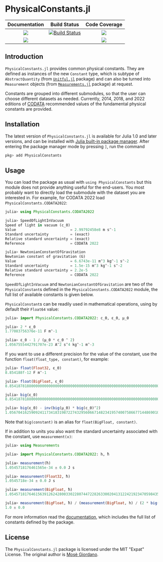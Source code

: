 # PhysicalConstants.jl

| **Documentation**                       | **Build Status**                    | **Code Coverage**               |
|:---------------------------------------:|:-----------------------------------:|:-------------------------------:|
| [![][docs-stable-img]][docs-stable-url] | [![Build Status][gha-img]][gha-url] | [![][coveral-img]][coveral-url] |
| [![][docs-latest-img]][docs-latest-url] |                                     | [![][codecov-img]][codecov-url] |

Introduction
------------

`PhysicalConstants.jl` provides common physical constants.  They are defined as
instances of the new `Constant` type, which is subtype of `AbstractQuantity`
(from [`Unitful.jl`](https://github.com/PainterQubits/Unitful.jl) package) and can
also be turned into `Measurement` objects (from
[`Measurements.jl`](https://github.com/JuliaPhysics/Measurements.jl) package) at
request.

Constants are grouped into different submodules, so that the user can choose
different datasets as needed.  Currently, 2014, 2018, and 2022 editions of
[CODATA](https://physics.nist.gov/cuu/Constants/) recommended values of the
fundamental physical constants are provided.

Installation
------------

The latest version of `PhysicalConstants.jl` is available for Julia 1.0 and
later versions, and can be installed with [Julia built-in package
manager](https://julialang.github.io/Pkg.jl/stable/).  After entering the
package manager mode by pressing `]`, run the command

```julia
pkg> add PhysicalConstants
```

Usage
-----

You can load the package as usual with `using PhysicalConstants` but this module
does not provide anything useful for the end-users.  You most probably want to
directly load the submodule with the dataset you are interested in.  For
example, for CODATA 2022 load `PhysicalConstants.CODATA2022`:

```julia
julia> using PhysicalConstants.CODATA2022

julia> SpeedOfLightInVacuum
Speed of light in vacuum (c_0)
Value                         = 2.99792458e8 m s^-1
Standard uncertainty          = (exact)
Relative standard uncertainty = (exact)
Reference                     = CODATA 2022

julia> NewtonianConstantOfGravitation
Newtonian constant of gravitation (G)
Value                         = 6.6743e-11 m^3 kg^-1 s^-2
Standard uncertainty          = 1.5e-15 m^3 kg^-1 s^-2
Relative standard uncertainty = 2.2e-5
Reference                     = CODATA 2022
```

`SpeedOfLightInVacuum` and `NewtonianConstantOfGravitation` are two of the
`PhysicalConstant`s defined in the `PhysicalConstants.CODATA2022` module, the
full list of available constants is given below.

`PhysicalConstant`s can be readily used in mathematical operations, using by
default their `Float64` value:

```julia
julia> import PhysicalConstants.CODATA2022: c_0, ε_0, μ_0

julia> 2 * ε_0
1.77083756376e-11 F m^-1

julia> ε_0 - 1 / (μ_0 * c_0 ^ 2)
1.0567555442791707e-23 A^2 s^4 kg^-1 m^-3
```

If you want to use a different precision for the value of the constant, use the
function `float(float_type, constant)`, for example:

```julia
julia> float(Float32, ε_0)
8.854188f-12 F m^-1

julia> float(BigFloat, ε_0)
8.854187818800000000000000000000000000000000000000000000000000000000000000000059e-12 F m^-1

julia> big(ε_0)
8.854187818800000000000000000000000000000000000000000000000000000000000000000059e-12 F m^-1

julia> big(ε_0) - inv(big(μ_0) * big(c_0)^2)
1.056704162590924117341831987227432956066714823419574007586677144869010778731235e-23 A^2 s^4 kg^-1 m^-3
```

Note that `big(constant)` is an alias for `float(BigFloat, constant)`.

If in addition to units you also want the standard uncertainty associated with
the constant, use `measurement(x)`:

```julia
julia> using Measurements

julia> import PhysicalConstants.CODATA2022: h, ħ

julia> measurement(ħ)
1.0545718176461565e-34 ± 0.0 J s

julia> measurement(Float32, ħ)
1.0545718e-34 ± 0.0 J s

julia> measurement(BigFloat, ħ)
1.054571817646156391262428003302280744722826330020413122421923470598435912734741e-34 ± 0.0 J s

julia> measurement(BigFloat, ħ) / (measurement(BigFloat, h) / (2 * big(pi)))
1.0 ± 0.0
```

For more information read the
[documentation](https://juliaphysics.github.io/PhysicalConstants.jl/stable/),
which includes the full list of constants defined by the package.

License
-------

The `PhysicalConstants.jl` package is licensed under the MIT "Expat" License.
The original author is [Mosè Giordano](https://github.com/giordano/).


[docs-latest-img]: https://img.shields.io/badge/docs-latest-blue.svg
[docs-latest-url]: https://juliaphysics.github.io/PhysicalConstants.jl/dev/

[docs-stable-img]: https://img.shields.io/badge/docs-stable-blue.svg
[docs-stable-url]: https://juliaphysics.github.io/PhysicalConstants.jl/stable/

[gha-img]: https://github.com/JuliaPhysics/PhysicalConstants.jl/workflows/CI/badge.svg
[gha-url]: https://github.com/JuliaPhysics/PhysicalConstants.jl/actions?query=workflow%3ACI

[coveral-img]: https://coveralls.io/repos/github/JuliaPhysics/PhysicalConstants.jl/badge.svg?branch=master
[coveral-url]: https://coveralls.io/github/JuliaPhysics/PhysicalConstants.jl?branch=master

[codecov-img]: https://codecov.io/gh/JuliaPhysics/PhysicalConstants.jl/branch/master/graph/badge.svg
[codecov-url]: https://codecov.io/gh/JuliaPhysics/PhysicalConstants.jl
